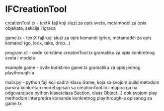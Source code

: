 # IFCreationTool

creationTool.tx - textX fajl koji sluzi za opis sveta, metamodel za opis objekata, sekcija i igraca

game.tx - textX fajl koji sluzi za opis komandi igrice, metamodel za opis komandi (go, look, take, drop...)

program.ct - ovde koristimo creatonTool.tx gramatiku za opis konkretnog sveta i modela

example.game - ovde koristimo game.tx gramatiku za opis jednog playthrough-a

main.py - python fajl koji sadrzi klasu Game, koja sa svojom build metodom parsira konkretan model opisan sa creationTool.tx i mapira ga na odgovarajuce python klase(class Section, class Object...)
dok svojom play methodom interpretira komande konkretnog playthrough-a opisanog sa game.tx
